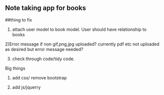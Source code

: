 ## Note taking app for books

##thing to fix

1) attach user model to book model. User should have relationship to books

2)Error message if non gif,png,jpg uploaded? currently pdf etc not uploaded as 
desired but error message needed?

3) check through code/tidy code.




Big things

1) add css/ remove bootstrap

2) add js/jquerry 


